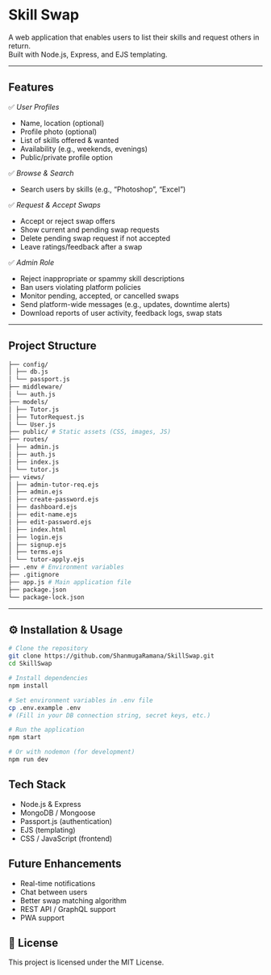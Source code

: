 # Skill Swap

A web application that enables users to list their skills and request others in return.  
Built with Node.js, Express, and EJS templating.

---

## Features

✅ *User Profiles*
- Name, location (optional)
- Profile photo (optional)
- List of skills offered & wanted
- Availability (e.g., weekends, evenings)
- Public/private profile option

✅ *Browse & Search*
- Search users by skills (e.g., “Photoshop”, “Excel”)

✅ *Request & Accept Swaps*
- Accept or reject swap offers
- Show current and pending swap requests
- Delete pending swap request if not accepted
- Leave ratings/feedback after a swap

✅ *Admin Role*
- Reject inappropriate or spammy skill descriptions
- Ban users violating platform policies
- Monitor pending, accepted, or cancelled swaps
- Send platform-wide messages (e.g., updates, downtime alerts)
- Download reports of user activity, feedback logs, swap stats

---

## Project Structure
```bash
├── config/
│ ├── db.js
│ └── passport.js
├── middleware/
│ └── auth.js
├── models/
│ ├── Tutor.js
│ ├── TutorRequest.js
│ └── User.js
├── public/ # Static assets (CSS, images, JS)
├── routes/
│ ├── admin.js
│ ├── auth.js
│ ├── index.js
│ └── tutor.js
├── views/ 
│ ├── admin-tutor-req.ejs
│ ├── admin.ejs
│ ├── create-password.ejs
│ ├── dashboard.ejs
│ ├── edit-name.ejs
│ ├── edit-password.ejs
│ ├── index.html
│ ├── login.ejs
│ ├── signup.ejs
│ ├── terms.ejs
│ └── tutor-apply.ejs
├── .env # Environment variables
├── .gitignore
├── app.js # Main application file
├── package.json
└── package-lock.json

```
---

## ⚙ Installation & Usage

```bash
# Clone the repository
git clone https://github.com/ShanmugaRamana/SkillSwap.git
cd SkillSwap

# Install dependencies
npm install

# Set environment variables in .env file
cp .env.example .env
# (Fill in your DB connection string, secret keys, etc.)

# Run the application
npm start

# Or with nodemon (for development)
npm run dev

```

## Tech Stack

- Node.js & Express
- MongoDB / Mongoose
- Passport.js (authentication)
- EJS (templating)
- CSS / JavaScript (frontend)


## Future Enhancements

- Real-time notifications
- Chat between users
- Better swap matching algorithm
- REST API / GraphQL support
- PWA support

## 📄 License
This project is licensed under the MIT License.